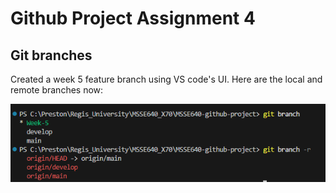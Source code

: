 # Github Project Assignment 4
## Git branches

Created a week 5 feature branch using VS code's UI. Here are the local and remote branches now:

![Git branches](Gitbranches1.png)


